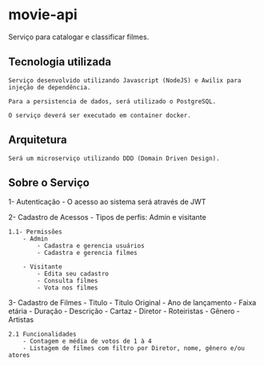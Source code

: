 # movie-api

Serviço para catalogar e classificar filmes.

## Tecnologia utilizada

    Serviço desenvolvido utilizando Javascript (NodeJS) e Awilix para injeção de dependência.

    Para a persistencia de dados, será utilizado o PostgreSQL.

    O serviço deverá ser executado em container docker.

## Arquitetura

    Será um microserviço utilizando DDD (Domain Driven Design).

## Sobre o Serviço

1- Autenticação - O acesso ao sistema será através de JWT

2- Cadastro de Acessos - Tipos de perfis: Admin e visitante

    1.1- Permissões
        - Admin
            - Cadastra e gerencia usuários
            - Cadastra e gerencia filmes

        - Visitante
            - Edita seu cadastro
            - Consulta filmes
            - Vota nos filmes

3- Cadastro de Filmes - Titulo - Titulo Original - Ano de lançamento - Faixa etária - Duração - Descrição - Cartaz - Diretor - Roteiristas - Gênero - Artistas

    2.1 Funcionalidades
        - Contagem e média de votos de 1 à 4
        - Listagem de filmes com filtro por Diretor, nome, gênero e/ou atores
